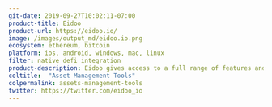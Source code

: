 ```yaml
---
git-date: 2019-09-27T10:02:11-07:00
product-title: Eidoo
product-url: https://eidoo.io/
image: /images/output_md/eidoo.io.png
ecosystem: ethereum, bitcoin
platform: ios, android, windows, mac, linux
filter: native defi integration
product-description: Eidoo gives access to a full range of features and financial services fully compliant, which are safe and easy to use via the Eidoo app, including a non-custodial Wallet, a Hybrid Exchange and a platform to participate and launch token sales.
coltitle:  "Asset Management Tools"
colpermalink: assets-management-tools
twitter: https://twitter.com/eidoo_io
---
```

